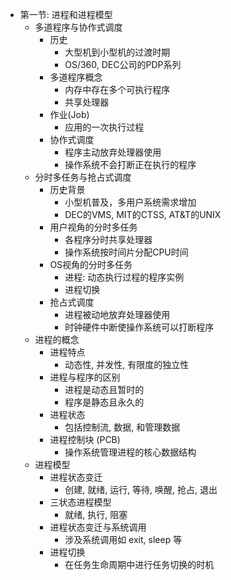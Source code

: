 - 第一节: 进程和进程模型
  - 多道程序与协作式调度
    - 历史
      - 大型机到小型机的过渡时期
      - OS/360, DEC公司的PDP系列
    - 多道程序概念
      - 内存中存在多个可执行程序
      - 共享处理器
    - 作业(Job)
      - 应用的一次执行过程
    - 协作式调度
      - 程序主动放弃处理器使用
      - 操作系统不会打断正在执行的程序
  - 分时多任务与抢占式调度
    - 历史背景
      - 小型机普及，多用户系统需求增加
      - DEC的VMS, MIT的CTSS, AT&T的UNIX
    - 用户视角的分时多任务
      - 各程序分时共享处理器
      - 操作系统按时间片分配CPU时间
    - OS视角的分时多任务
      - 进程: 动态执行过程的程序实例
      - 进程切换
    - 抢占式调度
      - 进程被动地放弃处理器使用
      - 时钟硬件中断使操作系统可以打断程序
  - 进程的概念
    - 进程特点
      - 动态性, 并发性, 有限度的独立性
    - 进程与程序的区别
      - 进程是动态且暂时的
      - 程序是静态且永久的
    - 进程状态
      - 包括控制流, 数据, 和管理数据
    - 进程控制块 (PCB)
      - 操作系统管理进程的核心数据结构
  - 进程模型
    - 进程状态变迁
      - 创建, 就绪, 运行, 等待, 唤醒, 抢占, 退出
    - 三状态进程模型
      - 就绪, 执行, 阻塞
    - 进程状态变迁与系统调用
      - 涉及系统调用如 exit, sleep 等
    - 进程切换
      - 在任务生命周期中进行任务切换的时机
